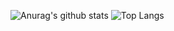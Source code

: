 ![Anurag's github stats](https://github-readme-stats.vercel.app/api?username=MrDUFYGY&show_icons=true&theme=onedark)
![Top Langs](https://github-readme-stats.vercel.app/api/top-langs/?username=MrDUFYGY)
<!--
**MrDUFYGY/MrDUFYGY** is a ✨ _special_ ✨ repository because its `README.md` (this file) appears on your GitHub profile.

Here are some ideas to get you started:

- 🔭 I’m currently working on ...
- 🌱 I’m currently learning ...
- 👯 I’m looking to collaborate on ...
- 🤔 I’m looking for help with ...
- 💬 Ask me about ...
- 📫 How to reach me: ...
- 😄 Pronouns: ...
- ⚡ Fun fact: ...
-->
